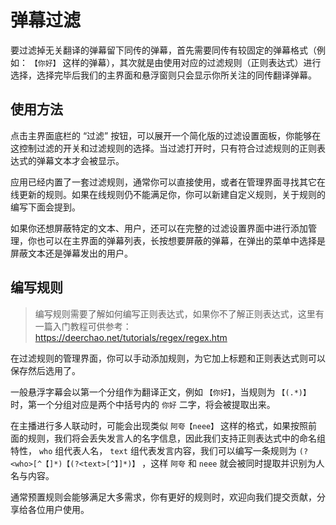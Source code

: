 # 弹幕过滤

要过滤掉无关翻译的弹幕留下同传的弹幕，首先需要同传有较固定的弹幕格式（例如： `【你好】` 这样的弹幕），其次就是由使用对应的过滤规则（正则表达式）进行选择，选择完毕后我们的主界面和悬浮窗则只会显示你所关注的同传翻译弹幕。

## 使用方法

点击主界面底栏的 “过滤” 按钮，可以展开一个简化版的过滤设置面板，你能够在这控制过滤的开关和过滤规则的选择。当过滤打开时，只有符合过滤规则的正则表达式的弹幕文本才会被显示。

应用已经内置了一套过滤规则，通常你可以直接使用，或者在管理界面寻找其它在线更新的规则。如果在线规则仍不能满足你，你可以新建自定义规则，关于规则的编写下面会提到。

如果你还想屏蔽特定的文本、用户，还可以在完整的过滤设置界面中进行添加管理，你也可以在主界面的弹幕列表，长按想要屏蔽的弹幕，在弹出的菜单中选择是屏蔽文本还是弹幕发出的用户。

## 编写规则

> 编写规则需要了解如何编写正则表达式，如果你不了解正则表达式，这里有一篇入门教程可供参考： <https://deerchao.net/tutorials/regex/regex.htm>

在过滤规则的管理界面，你可以手动添加规则，为它加上标题和正则表达式则可以保存然后选用了。

一般悬浮字幕会以第一个分组作为翻译正文，例如 `【你好】`，当规则为 `【(.*)】` 时，第一个分组对应是两个中括号内的 `你好` 二字，将会被提取出来。

在主播进行多人联动时，可能会出现类似 `阿夸【neee】` 这样的格式，如果按照前面的规则，我们将会丢失发言人的名字信息，因此我们支持正则表达式中的命名组特性， `who` 组代表人名， `text` 组代表发言内容，我们可以编写一条规则为 `(?<who>[^【]*)【(?<text>[^】]*)】` ，这样 `阿夸` 和 `neee` 就会被同时提取并识别为人名与内容。

通常预置规则会能够满足大多需求，你有更好的规则时，欢迎向我们提交贡献，分享给各位用户使用。
